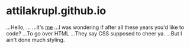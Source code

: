 # attilakrupl.github.io

...Hello, 
...
...it's [me](https://www.facebook.com/photo.php?fbid=10153853405276132&set=a.446335891131.234533.758851131&type=3&theater)
...I was wondering if after all these years you'd like to code? 
...To go over HTML
...They say CSS supposed to cheer ya.
...But I ain't done much styling.

